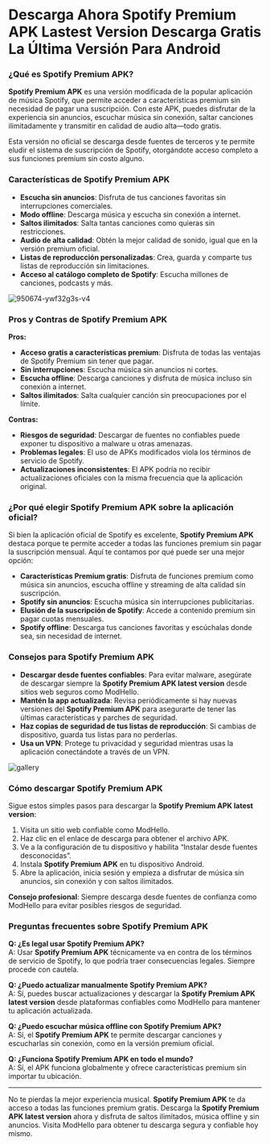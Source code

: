 # Descarga Ahora Spotify Premium APK Lastest Version Descarga Gratis La Última Versión Para Android 

### ¿Qué es **Spotify Premium APK**?

**Spotify Premium APK** es una versión modificada de la popular aplicación de música Spotify, que permite acceder a características premium sin necesidad de pagar una suscripción. Con este APK, puedes disfrutar de la experiencia sin anuncios, escuchar música sin conexión, saltar canciones ilimitadamente y transmitir en calidad de audio alta—todo gratis.

Esta versión no oficial se descarga desde fuentes de terceros y te permite eludir el sistema de suscripción de Spotify, otorgándote acceso completo a sus funciones premium sin costo alguno.

### Características de **Spotify Premium APK**

- **Escucha sin anuncios**: Disfruta de tus canciones favoritas sin interrupciones comerciales.
- **Modo offline**: Descarga música y escucha sin conexión a internet.
- **Saltos ilimitados**: Salta tantas canciones como quieras sin restricciones.
- **Audio de alta calidad**: Obtén la mejor calidad de sonido, igual que en la versión premium oficial.
- **Listas de reproducción personalizadas**: Crea, guarda y comparte tus listas de reproducción sin limitaciones.
- **Acceso al catálogo completo de Spotify**: Escucha millones de canciones, podcasts y más.

![950674-ywf32g3s-v4](https://github.com/user-attachments/assets/fc37cc63-bee7-450f-a112-e4e893d32156)


### Pros y Contras de **Spotify Premium APK**

**Pros:**

- **Acceso gratis a características premium**: Disfruta de todas las ventajas de Spotify Premium sin tener que pagar.
- **Sin interrupciones**: Escucha música sin anuncios ni cortes.
- **Escucha offline**: Descarga canciones y disfruta de música incluso sin conexión a internet.
- **Saltos ilimitados**: Salta cualquier canción sin preocupaciones por el límite.

**Contras:**

- **Riesgos de seguridad**: Descargar de fuentes no confiables puede exponer tu dispositivo a malware u otras amenazas.
- **Problemas legales**: El uso de APKs modificados viola los términos de servicio de Spotify.
- **Actualizaciones inconsistentes**: El APK podría no recibir actualizaciones oficiales con la misma frecuencia que la aplicación original.

### ¿Por qué elegir **Spotify Premium APK** sobre la aplicación oficial?

Si bien la aplicación oficial de Spotify es excelente, **Spotify Premium APK** destaca porque te permite acceder a todas las funciones premium sin pagar la suscripción mensual. Aquí te contamos por qué puede ser una mejor opción:

- **Características Premium gratis**: Disfruta de funciones premium como música sin anuncios, escucha offline y streaming de alta calidad sin suscripción.
- **Spotify sin anuncios**: Escucha música sin interrupciones publicitarias.
- **Elusión de la suscripción de Spotify**: Accede a contenido premium sin pagar cuotas mensuales.
- **Spotify offline**: Descarga tus canciones favoritas y escúchalas donde sea, sin necesidad de internet.

### Consejos para **Spotify Premium APK**

- **Descargar desde fuentes confiables**: Para evitar malware, asegúrate de descargar siempre la **Spotify Premium APK latest version** desde sitios web seguros como ModHello.
- **Mantén la app actualizada**: Revisa periódicamente si hay nuevas versiones del **Spotify Premium APK** para asegurarte de tener las últimas características y parches de seguridad.
- **Haz copias de seguridad de tus listas de reproducción**: Si cambias de dispositivo, guarda tus listas para no perderlas.
- **Usa un VPN**: Protege tu privacidad y seguridad mientras usas la aplicación conectándote a través de un VPN.

![gallery](https://github.com/user-attachments/assets/dd38a2e5-b501-43df-a39a-767e16ed6b69)


### Cómo descargar **Spotify Premium APK**

Sigue estos simples pasos para descargar la **Spotify Premium APK latest version**:

1. Visita un sitio web confiable como ModHello.
2. Haz clic en el enlace de descarga para obtener el archivo APK.
3. Ve a la configuración de tu dispositivo y habilita “Instalar desde fuentes desconocidas”.
4. Instala **Spotify Premium APK** en tu dispositivo Android.
5. Abre la aplicación, inicia sesión y empieza a disfrutar de música sin anuncios, sin conexión y con saltos ilimitados.

**Consejo profesional**: Siempre descarga desde fuentes de confianza como ModHello para evitar posibles riesgos de seguridad.

### Preguntas frecuentes sobre **Spotify Premium APK**

**Q: ¿Es legal usar **Spotify Premium APK**?**  
A: Usar **Spotify Premium APK** técnicamente va en contra de los términos de servicio de Spotify, lo que podría traer consecuencias legales. Siempre procede con cautela.

**Q: ¿Puedo actualizar manualmente **Spotify Premium APK**?**  
A: Sí, puedes buscar actualizaciones y descargar la **Spotify Premium APK latest version** desde plataformas confiables como ModHello para mantener tu aplicación actualizada.

**Q: ¿Puedo escuchar música offline con **Spotify Premium APK**?**  
A: Sí, el **Spotify Premium APK** te permite descargar canciones y escucharlas sin conexión, como en la versión premium oficial.

**Q: ¿Funciona **Spotify Premium APK** en todo el mundo?**  
A: Sí, el APK funciona globalmente y ofrece características premium sin importar tu ubicación.

---

No te pierdas la mejor experiencia musical. **Spotify Premium APK** te da acceso a todas las funciones premium gratis. Descarga la **Spotify Premium APK latest version** ahora y disfruta de saltos ilimitados, música offline y sin anuncios. Visita ModHello para obtener tu descarga segura y confiable hoy mismo.

